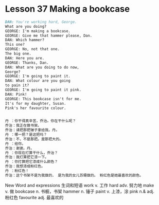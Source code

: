 # Lesson 37 Making a bookcase

```markdown
DAN: You're working hard, George.
What are you doing?
GEORGE: I'm making a bookcase.
GEORGE: Give me that hammer please, Dan.
DAN: Which hammer?
This one?
GEORGE: No, not that one.
The big one.
DAN: Here you are.
GEORGE: Thanks, Dan.
DAN: What are you doing to do now,
George?
GEORGE: I'm going to paint it.
DAN: What colour are you going
to pain it?
GEORGE: I'm going to paint it pink.
DAN: Pink!
GEORGE: This bookcase isn't for me.
It's for my daughter, Susan.
Pink's her favourite colour.


丹 ：你干得真辛苦，乔治。你在干什么呢？
乔治：我正在做书架。
乔治：请把那把锤子拿给我。丹。
丹 ：哪一把？是这把吗？
乔治：不，不是那把。是那把大的。
丹 ：给你。
乔治：谢谢。丹。
丹 ：你现在打算干什么，乔治？
乔治：我打算把它漆一下。
丹 ：你打算把它漆成什么颜色？
乔治：我想漆成粉红色。
丹 ：粉红色！
乔治：这个书架不是为我做的， 是为我的女儿苏珊做的。 粉红色是她最喜欢的颜色。
```


New Word and expressions 生词和短语
work
v. 工作
hard
adv. 努力地
make
v. 做
bookcase
n. 书橱，书架
hammer
n. 锤子
paint
v. 上漆，涂
pink
n.& adj. 粉红色
favourite
adj. 最喜欢的